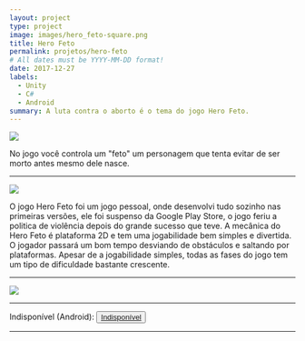 ```yaml
---
layout: project
type: project
image: images/hero_feto-square.png
title: Hero Feto
permalink: projetos/hero-feto
# All dates must be YYYY-MM-DD format!
date: 2017-12-27
labels:
  - Unity
  - C#
  - Android
summary: A luta contra o aborto é o tema do jogo Hero Feto.
---
```


<img class="ui image" src="{{ site.baseurl }}/images/hero_feto-header.png">

No jogo você controla um "feto" um personagem que tenta evitar de ser morto antes mesmo dele nasce.
<hr>

<img class="ui image" src="{{ site.baseurl }}/images/screenshots/hf-1.png">

O jogo Hero Feto foi um jogo pessoal, onde desenvolvi tudo sozinho nas primeiras versões, ele foi suspenso da Google Play Store, o jogo feriu a politica de violência depois do grande sucesso que teve. A mecânica do Hero Feto é plataforma 2D e tem uma jogabilidade bem simples e divertida. O jogador passará um bom tempo desviando de obstáculos e saltando por plataformas. Apesar de a jogabilidade simples, todas as fases do jogo tem um tipo de dificuldade bastante crescente.
<hr>

<img class="ui centered medium circular image" src="{{ site.baseurl }}/images/hero_feto-playstore.png">

<hr>

<div>
  Indisponível <i class="fas fa-times"></i> (Android):
  <button>
    <a href="">
      <i class="fab fa-google-play"></i> Indisponível</a>
  </button>
</div>

<hr>